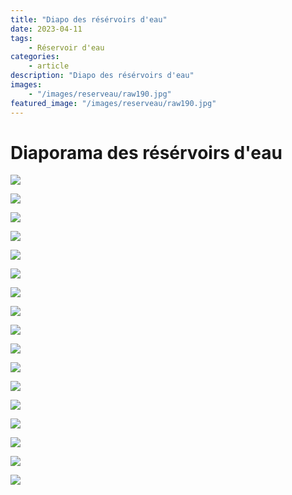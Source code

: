 ```yaml
---
title: "Diapo des résérvoirs d'eau"
date: 2023-04-11
tags: 
    - Réservoir d'eau
categories:
    - article
description: "Diapo des résérvoirs d'eau"
images:
    - "/images/reserveau/raw190.jpg"
featured_image: "/images/reserveau/raw190.jpg"
--- 
```

# Diaporama des résérvoirs d'eau

![](/images/reserveau/DSC01439.jpg) 

![](/images/reserveau/DSC01804.jpg) 

![](/images/reserveau/DSC07638.jpg) 

![](/images/reserveau/DSC07677.jpg) 

![](/images/reserveau/DSC07678.jpg) 

![](/images/reserveau/DSC07679.jpg) 

![](/images/reserveau/DSC07732.jpg) 

![](/images/reserveau/DSC03391.jpg) 

![](images/raw191.JPG) 

![](images/raw190.JPG) 

![](/images/reserveau/DSC08160.jpg) 

![](/images/reserveau/DSC08161.jpg) 

![](/images/reserveau/DSC08778.jpg) 

![](/images/reserveau/DSC08783.jpg) 

![](/images/reserveau/DSC09152.jpg) 

![](/images/reserveau/DSC09192.jpg) 

![](/images/reserveau/DSC09564.jpg) 
